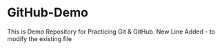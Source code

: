 # GitHub-Demo
This is Demo Repository for Practicing Git & GitHub.
New Line Added - to modify the existing file
